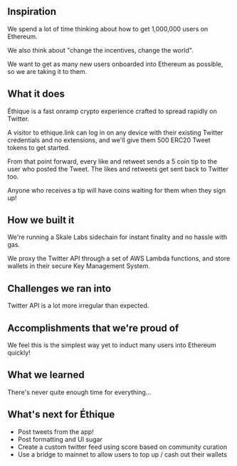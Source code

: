 ## Inspiration
We spend a lot of time thinking about how to get 1,000,000 users on Ethereum.

We also think about "change the incentives, change the world".

We want to get as many new users onboarded into Ethereum as possible, so we are taking it to them.

## What it does
Éthique is a fast onramp crypto experience crafted to spread rapidly on Twitter.

A visitor to ethique.link can log in on any device with their existing Twitter credentials and no extensions, and we'll give them 500 ERC20 Tweet tokens to get started.

From that point forward, every like and retweet sends a 5 coin tip to the user who posted the Tweet. The likes and retweets get sent back to Twitter too.

Anyone who receives a tip will have coins waiting for them when they sign up!

## How we built it
We're running a Skale Labs sidechain for instant finality and no hassle with gas.

We proxy the Twitter API through a set of AWS Lambda functions, and store wallets in their secure Key Management System.

## Challenges we ran into
Twitter API is a lot more irregular than expected.

## Accomplishments that we're proud of
We feel this is the simplest way yet to induct many users into Ethereum quickly!

## What we learned
There's never quite enough time for everything...

## What's next for Éthique
- Post tweets from the app!
- Post formatting and UI sugar
- Create a custom twitter feed using score based on community curation
- Use a bridge to mainnet to allow users to top up / cash out their wallets
